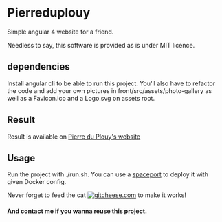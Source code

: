 # Pierreduplouy

Simple angular 4 website for a friend.

Needless to say, this software is provided as is under MIT licence.

## dependencies

Install angular cli to be able to run this project.
You'll also have to refactor the code and add your own pictures in front/src/assets/photo-gallery
as well as a Favicon.ico and a Logo.svg on assets root.

## Result

Result is available on [Pierre du Plouy's website](https://pierreduplouy.fr/) 

## Usage

Run the project with ./run.sh.
You can use a [spaceport](https://github.com/nyhu/spatioport) to deploy it with given Docker config.

Never forget to feed the cat [![gitcheese.com](https://s3.amazonaws.com/gitcheese-ui-master/images/badge.svg)](https://www.gitcheese.com/donate/users/16725825/repos/109175629) to make it works!

#### And contact me if you wanna reuse this project.
